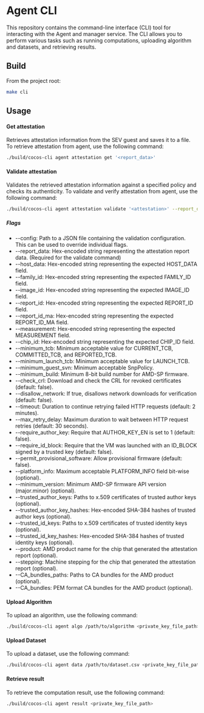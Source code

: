 # Agent CLI

This repository contains the command-line interface (CLI) tool for interacting with the Agent and manager service. The CLI allows you to perform various tasks such as running computations, uploading algorithm and datasets, and retrieving results.

## Build

From the project root:

```bash
make cli
```

## Usage

#### Get attestation
Retrieves attestation information from the SEV guest and saves it to a file.
To retrieve attestation from agent, use the following command:
```bash
./build/cocos-cli agent attestation get '<report_data>'
```

#### Validate attestation
Validates the retrieved attestation information against a specified policy and checks its authenticity.
To validate and verify attestation from agent, use the following command:
```bash
./build/cocos-cli agent attestation validate '<attestation>' --report_data '<report_data>'
```
##### Flags
- --config: Path to a JSON file containing the validation configuration. This can be used to override individual flags.
- --report_data: Hex-encoded string representing the attestation report data. (Required for the validate command)
- --host_data: Hex-encoded string representing the expected HOST_DATA field.
- --family_id: Hex-encoded string representing the expected FAMILY_ID field.
- --image_id: Hex-encoded string representing the expected IMAGE_ID field.
- --report_id: Hex-encoded string representing the expected REPORT_ID field.
- --report_id_ma: Hex-encoded string representing the expected REPORT_ID_MA field.
- --measurement: Hex-encoded string representing the expected MEASUREMENT field.
- --chip_id: Hex-encoded string representing the expected CHIP_ID field.
- --minimum_tcb: Minimum acceptable value for CURRENT_TCB, COMMITTED_TCB, and REPORTED_TCB.
- --minimum_launch_tcb: Minimum acceptable value for LAUNCH_TCB.
- --minimum_guest_svn: Minimum acceptable SnpPolicy.
- --minimum_build: Minimum 8-bit build number for AMD-SP firmware.
- --check_crl: Download and check the CRL for revoked certificates (default: false).
- --disallow_network: If true, disallows network downloads for verification (default: false).
- --timeout: Duration to continue retrying failed HTTP requests (default: 2 minutes).
- --max_retry_delay: Maximum duration to wait between HTTP request retries (default: 30 seconds).
- --require_author_key: Require that AUTHOR_KEY_EN is set to 1 (default: false).
- --require_id_block: Require that the VM was launched with an ID_BLOCK signed by a trusted key (default: false).
- --permit_provisional_software: Allow provisional firmware (default: false).
- --platform_info: Maximum acceptable PLATFORM_INFO field bit-wise (optional).
- --minimum_version: Minimum AMD-SP firmware API version (major.minor) (optional).
- --trusted_author_keys: Paths to x.509 certificates of trusted author keys (optional).
- --trusted_author_key_hashes: Hex-encoded SHA-384 hashes of trusted author keys (optional).
- --trusted_id_keys: Paths to x.509 certificates of trusted identity keys (optional).
- --trusted_id_key_hashes: Hex-encoded SHA-384 hashes of trusted identity keys (optional).
- --product: AMD product name for the chip that generated the attestation report (optional).
- --stepping: Machine stepping for the chip that generated the attestation report (optional).
- --CA_bundles_paths: Paths to CA bundles for the AMD product (optional).
- --CA_bundles: PEM format CA bundles for the AMD product (optional).

#### Upload Algorithm

To upload an algorithm, use the following command:

```bash
./build/cocos-cli agent algo /path/to/algorithm <private_key_file_path>
```

#### Upload Dataset

To upload a dataset, use the following command:

```bash
./build/cocos-cli agent data /path/to/dataset.csv <private_key_file_path>
```

#### Retrieve result

To retrieve the computation result, use the following command:

```bash
./build/cocos-cli agent result <private_key_file_path>
```